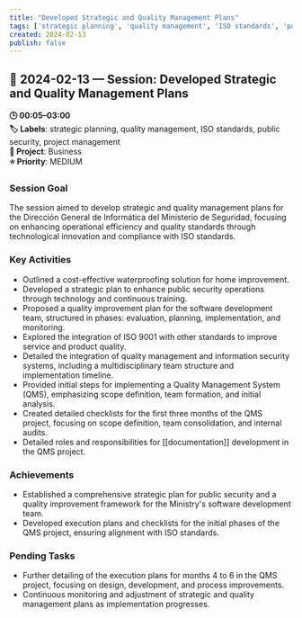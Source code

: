 ```yaml
---
title: "Developed Strategic and Quality Management Plans"
tags: ['strategic planning', 'quality management', 'ISO standards', 'public security', 'project management']
created: 2024-02-13
publish: false
---
```


## 📅 2024-02-13 — Session: Developed Strategic and Quality Management Plans

**🕒 00:05–03:00**  
**🏷️ Labels**: strategic planning, quality management, ISO standards, public security, project management  
**📂 Project**: Business  
**⭐ Priority**: MEDIUM  


### Session Goal
The session aimed to develop strategic and quality management plans for the Dirección General de Informática del Ministerio de Seguridad, focusing on enhancing operational efficiency and quality standards through technological innovation and compliance with ISO standards.

### Key Activities
- Outlined a cost-effective waterproofing solution for home improvement.
- Developed a strategic plan to enhance public security operations through technology and continuous training.
- Proposed a quality improvement plan for the software development team, structured in phases: evaluation, planning, implementation, and monitoring.
- Explored the integration of ISO 9001 with other standards to improve service and product quality.
- Detailed the integration of quality management and information security systems, including a multidisciplinary team structure and implementation timeline.
- Provided initial steps for implementing a Quality Management System (QMS), emphasizing scope definition, team formation, and initial analysis.
- Created detailed checklists for the first three months of the QMS project, focusing on scope definition, team consolidation, and internal audits.
- Detailed roles and responsibilities for [[documentation]] development in the QMS project.

### Achievements
- Established a comprehensive strategic plan for public security and a quality improvement framework for the Ministry's software development team.
- Developed execution plans and checklists for the initial phases of the QMS project, ensuring alignment with ISO standards.

### Pending Tasks
- Further detailing of the execution plans for months 4 to 6 in the QMS project, focusing on design, development, and process improvements.
- Continuous monitoring and adjustment of strategic and quality management plans as implementation progresses.
